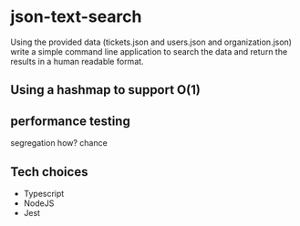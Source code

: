 # json-text-search

Using the provided data (tickets.json and users.json and organization.json) write a simple command line application to search the data and return the results in a human readable format.

## Using a hashmap to support O(1)

## performance testing

segregation
how?
chance

## Tech choices

- Typescript
- NodeJS
- Jest
